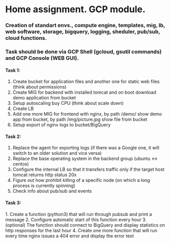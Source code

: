 <h1>Home assignment. GCP module.</h1>

<h3>Creation of standart envs., compute engine, templates, mig, lb, web software, storage, bigquery, logging, sheduler, pub/sub, cloud functions.</h3>

<h3>Task should be done via GCP Shell (gcloud, gsutil commands) and GCP Console (WEB GUI).</h3>

<h4>Task 1:</h4>

1. Create bucket for application files and another one for static web files (think about permissions)
2. Create MIG for backend with installed tomcat and on boot download demo application from bucket
3. Setup autoscaling buy CPU (think about scale down)
4. Create LB
5. Add one more MIG for frontend with nginx, by path /demo/ show demo app from bucket, by path /img/picture.jpg show file from bucket
6. Setup export of nginx logs to bucket/BigQuery

<h4>Task 2:</h4>

1. Replace the agent for exporting logs (if there was a Google one, it will switch to an older solution and vice versa)
2. Replace the base operating system in the backend group (ubuntu <-> centos)
3. Configure the internal LB so that it transfers traffic only if the target host tomcat returns http status 20x
4. Figure out how prohibit killing of a specific node (on which a long process is currently spinning)
5. Check info about pub/sub and events

<h4>Task 3:</h4>
1. Create a function (python3) that will run through pubsub and print a message
2. Configure automatic start of this function every hour
3. (optional) The function should connect to BigQuery and display statistics on http responses for the last hour
4. Create one more function that will run every time nginx issues a 404 error and display the error text
